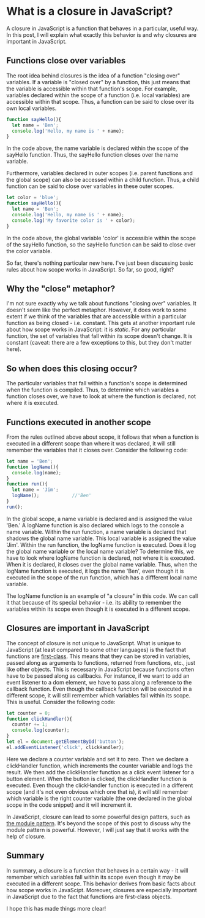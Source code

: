 # What is a closure in JavaScript?

A closure in JavaScript is a function that behaves in a particular, useful way. In this post, I will explain what exactly this behavior is and why closures are important in JavaScript.

## Functions close over variables

The root idea behind closures is the idea of a function "closing over" variables. If a variable is "closed over" by a function, this just means that the variable is accessible within that function's scope. For example, variables declared within the scope of a function (i.e. local variables) are accessible within that scope. Thus, a function can be said to close over its own local variables.

~~~js
function sayHello(){
  let name = 'Ben';
  console.log('Hello, my name is ' + name);
}
~~~

In the code above, the name variable is declared within the scope of the sayHello function. Thus, the sayHello function closes over the name variable.

Furthermore, variables declared in outer scopes (i.e. parent functions and the global scope) can also be accessed within a child function. Thus, a child function can be said to close over variables in these outer scopes.

~~~js
let color = 'blue';
function sayHello(){
  let name = 'Ben';
  console.log('Hello, my name is ' + name);
  console.log('My favorite color is ' + color);
}
~~~

In the code above, the global variable 'color' is accessible within the scope of the sayHello function, so the sayHello function can be said to close over the color variable.

So far, there's nothing particular new here. I've just been discussing basic rules about how scope works in JavaScript. So far, so good, right?

## Why the "close" metaphor?

I'm not sure exactly why we talk about functions "closing over" variables. It doesn't seem like the perfect metaphor. However, it does work to some extent if we think of the variables that are accessible within a particular function as being closed - i.e. constant. This gets at another important rule about how scope works in JavaScript: it is *static*. For any particular function, the set of variables that fall within its scope doesn't change. It is constant (caveat: there are a few exceptions to this, but they don't matter here).

## So when does this closing occur?

The particular variables that fall within a function's scope is determined when the function is compiled. Thus, to determine which variables a function closes over, we have to look at where the function is declared, not where it is executed.

## Functions executed in another scope

From the rules outlined above about scope, it follows that when a function is executed in a different scope than where it was declared, it will still remember the variables that it closes over. Consider the following code:

~~~js
let name = 'Ben';
function logName(){
  console.log(name);
}
function run(){
  let name = 'Jim';
  logName();            //'Ben'
}
run();
~~~

In the global scope, a name variable is declared and is assigned the value 'Ben.' A logName function is also declared which logs to the console a name variable. Within the run function, a name variable is declared that shadows the global name variable. This local variable is assigned the value 'Jim'. Within the run function, the logName function is executed. Does it log the global name variable or the local name variable? To determine this, we have to look where logName function is declared, not where it is executed. When it is declared, it closes over the global name variable. Thus, when the logName function is executed, it logs the name 'Ben', even though it is executed in the scope of the run function, which has a diffferent local name variable.

The logName function is an example of "a closure" in this code. We can call it that because of its special behavior - i.e. its ability to remember the variables within its scope even though it is executed in a different scope.

## Closures are important in JavaScript

The concept of closure is not unique to JavaScript. What is unique to JavaScript (at least compared to some other languages) is the fact that functions are [first-class](https://developer.mozilla.org/en-US/docs/Glossary/First-class_Function). This means that they can be stored in variables, passed along as arguments to functions, returned from functions, etc., just like other objects. This is necessary in JavaScript because functions often have to be passed along as callbacks. For instance, if we want to add an event listener to a dom element, we have to pass along a reference to the callback function. Even though the callback function will be executed in a different scope, it will still remember which variables fall within its scope. This is useful. Consider the following code:

~~~js
let counter = 0;
function clickHandler(){
  counter += 1;
  console.log(counter);
}
let el = document.getElementById('button');
el.addEventListener('click', clickHandler);
~~~

Here we declare a counter variable and set it to zero. Then we declare a clickHandler function, which increments the counter variable and logs the result. We then add the clickHandler function as a click event listener for a button element. When the button is clicked, the clickHandler function is executed. Even though the clickHandler function is executed in a different scope (and it's not even obvious which one that is), it will still remember which variable is the right counter variable (the one declared in the global scope in the code snippet) and it will increment it.

In JavaScript, closure can lead to some powerful design patters, such as [the module pattern](https://www.oreilly.com/library/view/learning-javascript-design/9781449334840/ch09s02.html). It's beyond the scope of this post to discuss why the module pattern is powerful. However, I will just say that it works with the help of closure.

## Summary

In summary, a closure is a function that behaves in a certain way - it will remember which variables fall within its scope even though it may be executed in a different scope. This behavior derives from basic facts about how scope works in JavaScipt. Moreover, closures are especially important in JavaScript due to the fact that functions are first-class objects.

I hope this has made things more clear!
